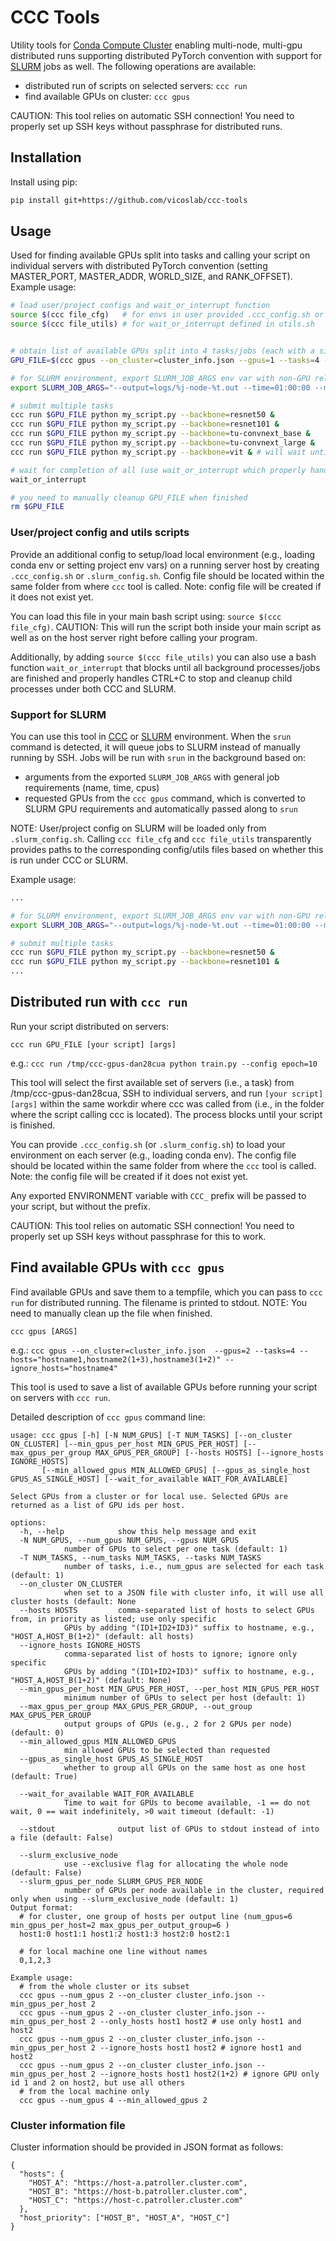 # CCC Tools

Utility tools for [Conda Compute Cluster](https://github.com/vicoslab/ccc) enabling multi-node, multi-gpu distributed runs supporting distributed PyTorch convention with support for [SLURM](https://slurm.schedmd.com/documentation.html) jobs as well. The following operations are available:

* distributed run of scripts on selected servers: `ccc run`
* find available GPUs on cluster: `ccc gpus`

CAUTION: This tool relies on automatic SSH connection! You need to properly set up SSH keys without passphrase for distributed runs.

## Installation

Install using pip:

```bash
pip install git+https://github.com/vicoslab/ccc-tools
```

## Usage

Used for finding available GPUs split into tasks and calling your script on individual servers with distributed PyTorch convention (setting MASTER_PORT, MASTER_ADDR, WORLD_SIZE, and RANK_OFFSET). Example usage:

```bash
# load user/project configs and wait_or_interrupt function
source $(ccc file_cfg)   # for envs in user provided .ccc_config.sh or .slurm_config.sh
source $(ccc file_utils) # for wait_or_interrupt defined in utils.sh


# obtain list of available GPUs split into 4 tasks/jobs (each with a single GPU)
GPU_FILE=$(ccc gpus --on_cluster=cluster_info.json --gpus=1 --tasks=4 --hosts="HOST_A,HOST_B" --ignore_hosts="HOST_C")

# for SLURM environment, export SLURM_JOB_ARGS env var with non-GPU related requirements before calling ccc run
export SLURM_JOB_ARGS="--output=logs/%j-node-%t.out --time=01:00:00 --mem-per-gpu=8G --partition=gpu --cpus-per-task=16 --exclude=wn202"

# submit multiple tasks
ccc run $GPU_FILE python my_script.py --backbone=resnet50 &
ccc run $GPU_FILE python my_script.py --backbone=resnet101 &
ccc run $GPU_FILE python my_script.py --backbone=tu-convnext_base &
ccc run $GPU_FILE python my_script.py --backbone=tu-convnext_large &
ccc run $GPU_FILE python my_script.py --backbone=vit & # will wait until GPUs become available since there are only 4 tasks available 

# wait for completion of all (use wait_or_interrupt which properly handles CTRL+C to stop and cleanup in both CCC and SLURM)
wait_or_interrupt

# you need to manually cleanup GPU_FILE when finished
rm $GPU_FILE
```

### User/project config and utils scripts

Provide an additional config to setup/load local environment (e.g., loading conda env or setting project env vars) on a running server host by creating `.ccc_config.sh` or `.slurm_config.sh`. Config file should be located within the same folder from where `ccc` tool is called. Note: config file will be created if it does not exist yet. 

You can load this file in your main bash script using: `source $(ccc file_cfg)`. CAUTION: This will run the script both inside your main script as well as on the host server right before calling your program.

Additionally, by adding `source $(ccc file_utils)` you can also use a bash function `wait_or_interrupt` that blocks until all background processes/jobs are finished and properly handles CTRL+C to stop and cleanup child processes under both CCC and SLURM.

### Support for SLURM

You can use this tool in [CCC](https://github.com/vicoslab/ccc) or [SLURM](https://slurm.schedmd.com/documentation.html) environment. When the `srun` command is detected, it will queue jobs to SLURM instead of manually running by SSH. Jobs will be run with `srun` in the background based on:

* arguments from the exported `SLURM_JOB_ARGS` with general job requirements (name, time, cpus)
* requested GPUs from the `ccc gpus` command, which is converted to SLURM GPU requirements and automatically passed along to `srun`

NOTE: User/project config on SLURM will be loaded only from `.slurm_config.sh`. Calling `ccc file_cfg` and `ccc file_utils` transparently provides paths to the corresponding config/utils files based on whether this is run under CCC or SLURM.

Example usage:
```bash
...

# for SLURM environment, export SLURM_JOB_ARGS env var with non-GPU related requirements before calling ccc run
export SLURM_JOB_ARGS="--output=logs/%j-node-%t.out --time=01:00:00 --mem-per-gpu=8G --partition=gpu --cpus-per-task=16 --exclude=wn202"

# submit multiple tasks
ccc run $GPU_FILE python my_script.py --backbone=resnet50 &
ccc run $GPU_FILE python my_script.py --backbone=resnet101 &
...
```

## Distributed run with `ccc run`
Run your script distributed on servers:

`ccc run GPU_FILE [your script] [args]` 

e.g.: `ccc run /tmp/ccc-gpus-dan28cua python train.py --config epoch=10` 

This tool will select the first available set of servers (i.e., a task) from /tmp/ccc-gpus-dan28cua, SSH to individual servers, and run `[your script] [args]` within the same workdir where ccc was called from (i.e., in the folder where the script calling ccc is located). The process blocks until your script is finished.

You can provide `.ccc_config.sh` (or `.slurm_config.sh`) to load your environment on each server (e.g., loading conda env). The config file should be located within the same folder from where the `ccc` tool is called. Note: the config file will be created if it does not exist yet. 

Any exported ENVIRONMENT variable with `CCC_` prefix will be passed to your script, but without the prefix.

CAUTION: This tool relies on automatic SSH connection! You need to properly set up SSH keys without passphrase for this to work.

## Find available GPUs with `ccc gpus`

Find available GPUs and save them to a tempfile, which you can pass to `ccc run` for distributed running. The filename is printed to stdout. NOTE: You need to manually clean up the file when finished.

```ccc gpus [ARGS]```

e.g.: `ccc gpus --on_cluster=cluster_info.json  --gpus=2 --tasks=4 --hosts="hostname1,hostname2(1+3),hostname3(1+2)" --ignore_hosts="hostname4"` 

This tool is used to save a list of available GPUs before running your script on servers with `ccc run`. 

Detailed description of `ccc gpus` command line:
```
usage: ccc gpus [-h] [-N NUM_GPUS] [-T NUM_TASKS] [--on_cluster ON_CLUSTER] [--min_gpus_per_host MIN_GPUS_PER_HOST] [--max_gpus_per_group MAX_GPUS_PER_GROUP] [--hosts HOSTS] [--ignore_hosts IGNORE_HOSTS]
       [--min_allowed_gpus MIN_ALLOWED_GPUS] [--gpus_as_single_host GPUS_AS_SINGLE_HOST] [--wait_for_available WAIT_FOR_AVAILABLE]

Select GPUs from a cluster or for local use. Selected GPUs are returned as a list of GPU ids per host.

options:
  -h, --help            show this help message and exit
  -N NUM_GPUS, --num_gpus NUM_GPUS, --gpus NUM_GPUS
            number of GPUs to select per one task (default: 1)
  -T NUM_TASKS, --num_tasks NUM_TASKS, --tasks NUM_TASKS
            number of tasks, i.e., num_gpus are selected for each task (default: 1)
  --on_cluster ON_CLUSTER
            when set to a JSON file with cluster info, it will use all cluster hosts (default: None
  --hosts HOSTS         comma-separated list of hosts to select GPUs from, in priority as listed; use only specific
            GPUs by adding "(ID1+ID2+ID3)" suffix to hostname, e.g., "HOST_A,HOST_B(1+2)" (default: all hosts)
  --ignore_hosts IGNORE_HOSTS
            comma-separated list of hosts to ignore; ignore only specific
            GPUs by adding "(ID1+ID2+ID3)" suffix to hostname, e.g., "HOST_A,HOST_B(1+2)" (default: None)
  --min_gpus_per_host MIN_GPUS_PER_HOST, --per_host MIN_GPUS_PER_HOST
            minimum number of GPUs to select per host (default: 1)
  --max_gpus_per_group MAX_GPUS_PER_GROUP, --out_group MAX_GPUS_PER_GROUP
            output groups of GPUs (e.g., 2 for 2 GPUs per node) (default: 0)
  --min_allowed_gpus MIN_ALLOWED_GPUS
            min allowed GPUs to be selected than requested
  --gpus_as_single_host GPUS_AS_SINGLE_HOST
            whether to group all GPUs on the same host as one host (default: True)
  
  --wait_for_available WAIT_FOR_AVAILABLE
            Time to wait for GPUs to become available, -1 == do not wait, 0 == wait indefinitely, >0 wait timeout (default: -1)
  
  --stdout              output list of GPUs to stdout instead of into a file (default: False)
  
  --slurm_exclusive_node
            use --exclusive flag for allocating the whole node (default: False)
  --slurm_gpus_per_node SLURM_GPUS_PER_NODE
            number of GPUs per node available in the cluster, required only when using --slurm_exclusive_node (default: 1)
Output format:
  # for cluster, one group of hosts per output line (num_gpus=6  min_gpus_per_host=2 max_gpus_per_output_group=6 )
  host1:0 host1:1 host1:2 host1:3 host2:0 host2:1        
     
  # for local machine one line without names
  0,1,2,3
    
Example usage:
  # from the whole cluster or its subset
  ccc gpus --num_gpus 2 --on_cluster cluster_info.json --min_gpus_per_host 2
  ccc gpus --num_gpus 2 --on_cluster cluster_info.json --min_gpus_per_host 2 --only_hosts host1 host2 # use only host1 and host2
  ccc gpus --num_gpus 2 --on_cluster cluster_info.json --min_gpus_per_host 2 --ignore_hosts host1 host2 # ignore host1 and host2
  ccc gpus --num_gpus 2 --on_cluster cluster_info.json --min_gpus_per_host 2 --ignore_hosts host1 host2(1+2) # ignore GPU only id 1 and 2 on host2, but use all others
  # from the local machine only
  ccc gpus --num_gpus 4 --min_allowed_gpus 2
```

### Cluster information file

Cluster information should be provided in JSON format as follows:

```
{
  "hosts": {
    "HOST_A": "https://host-a.patroller.cluster.com",
    "HOST_B": "https://host-b.patroller.cluster.com",
    "HOST_C": "https://host-c.patroller.cluster.com"
  },
  "host_priority": ["HOST_B", "HOST_A", "HOST_C"]
}
```